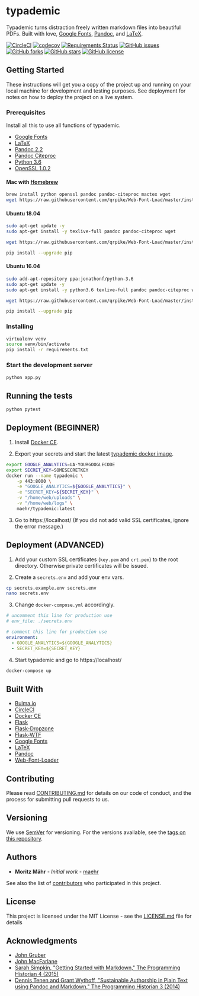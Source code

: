 # typademic

Typademic turns distraction freely written markdown files into beautiful PDFs. Built with love, [Google Fonts](https://fonts.google.com/), [Pandoc](http://pandoc.org/), and [LaTeX](https://www.latex-project.org/).

[![CircleCI](https://circleci.com/gh/maehr/typademic.svg?style=svg&circle-token=f7ea42d593cc8107242a9ebd489b025c4c33328f)](https://circleci.com/gh/maehr/typademic)
[![codecov](https://codecov.io/gh/maehr/typademic/branch/master/graph/badge.svg)](https://codecov.io/gh/maehr/typademic)
[![Requirements Status](https://requires.io/github/maehr/typademic/requirements.svg?branch=master)](https://requires.io/github/maehr/typademic/requirements/?branch=master)
[![GitHub issues](https://img.shields.io/github/issues/maehr/typademic.svg)](https://github.com/maehr/typademic/issues)
[![GitHub forks](https://img.shields.io/github/forks/maehr/typademic.svg)](https://github.com/maehr/typademic/network)
[![GitHub stars](https://img.shields.io/github/stars/maehr/typademic.svg)](https://github.com/maehr/typademic/stargazers)
[![GitHub license](https://img.shields.io/github/license/maehr/typademic.svg)](https://github.com/maehr/typademic/blob/master/LICENSE.md)

## Getting Started

These instructions will get you a copy of the project up and running on your local machine for development and testing purposes. See deployment for notes on how to deploy the project on a live system.

### Prerequisites

Install all this to use all functions of typademic.

- [Google Fonts](https://github.com/google/fonts)
- [LaTeX](https://www.latex-project.org/get/)
- [Pandoc 2.2](http://pandoc.org/installing.html)
- [Pandoc Citeproc](https://github.com/jgm/pandoc-citeproc)
- [Python 3.6](https://www.python.org/downloads/release/python-366/)
- [OpenSSL 1.0.2](https://www.openssl.org/source/)


#### Mac with [Homebrew](https://brew.sh/index_de)

```bash
brew install python openssl pandoc pandoc-citeproc mactex wget
wget https://raw.githubusercontent.com/qrpike/Web-Font-Load/master/install.sh | bash
```

#### Ubuntu 18.04

```bash
sudo apt-get update -y
sudo apt-get install -y texlive-full pandoc pandoc-citeproc wget

wget https://raw.githubusercontent.com/qrpike/Web-Font-Load/master/install.sh | bash

pip install --upgrade pip
```

#### Ubuntu 16.04

```bash
sudo add-apt-repository ppa:jonathonf/python-3.6
sudo apt-get update -y
sudo apt-get install -y python3.6 texlive-full pandoc pandoc-citeproc wget

wget https://raw.githubusercontent.com/qrpike/Web-Font-Load/master/install.sh | bash

pip install --upgrade pip
```

### Installing

```bash
virtualenv venv
source venv/bin/activate
pip install -r requirements.txt
```

### Start the development server

```bash
python app.py
```

## Running the tests

```bash
python pytest
```

## Deployment (BEGINNER)

1. Install [Docker CE](https://www.docker.com/community-edition).

2. Export your secrets and start the latest [typademic docker image](https://hub.docker.com/r/maehr/typademic/).

```bash
export GOOGLE_ANALYTICS=UA-YOURGOOGLECODE
export SECRET_KEY=SOMESECRETKEY
docker run --name typademic \
    -p 443:8000 \
    -e "GOOGLE_ANALYTICS=${GOOGLE_ANALYTICS}" \
    -e "SECRET_KEY=${SECRET_KEY}" \
    -v "/home/web/uploads" \
    -v "/home/web/logs" \
    maehr/typademic:latest
```

3. Go to https://localhost/ (If you did not add valid SSL certificates, ignore the error message.)

## Deployment (ADVANCED)

1. Add your custom SSL certificates (`key.pem` and `crt.pem`) to the root directory. Otherwise private certificates will be issued.

2. Create a `secrets.env` and add your env vars.

```bash
cp secrets.example.env secrets.env
nano secrets.env
```

3. Change `docker-compose.yml` accordingly.

```yaml
# uncomment this line for production use
# env_file: ./secrets.env

# comment this line for production use
environment:
  - GOOGLE_ANALYTICS=${GOOGLE_ANALYTICS}
  - SECRET_KEY=${SECRET_KEY}
```

4. Start typademic and go to https://localhost/

```bash
docker-compose up
```

## Built With

* [Bulma.io](https://bulma.io/)
* [CircleCI](https://circleci.com/)
* [Docker CE](https://www.docker.com/community-edition)
* [Flask](http://flask.pocoo.org/)
* [Flask-Dropzone](https://github.com/greyli/flask-dropzone)
* [Flask-WTF](https://flask-wtf.readthedocs.io/)
* [Google Fonts](https://fonts.google.com/)
* [LaTeX](https://www.latex-project.org/)
* [Pandoc](http://pandoc.org/)
* [Web-Font-Loader](https://github.com/qrpike/Web-Font-Load)

## Contributing

Please read [CONTRIBUTING.md](CONTRIBUTING.md) for details on our code of conduct, and the process for submitting pull requests to us.

## Versioning

We use [SemVer](http://semver.org/) for versioning. For the versions available, see the [tags on this repository](https://github.com/maehr/typademic/tags).

## Authors

* **Moritz Mähr** - *Initial work* - [maehr](https://github.com/maehr)

See also the list of [contributors](https://github.com/maehr/typademic/contributors) who participated in this project.

## License

This project is licensed under the MIT License - see the [LICENSE.md](LICENSE.md) file for details

## Acknowledgments

* [John Gruber](https://daringfireball.net/projects/markdown/)
* [John MacFarlane](http://johnmacfarlane.net/)
* [Sarah Simpkin, "Getting Started with Markdown," The Programming Historian 4 (2015)](https://programminghistorian.org/en/lessons/getting-started-with-markdown)
* [Dennis Tenen and Grant Wythoff, "Sustainable Authorship in Plain Text using Pandoc and Markdown," The Programming Historian 3 (2014)](https://programminghistorian.org/en/lessons/sustainable-authorship-in-plain-text-using-pandoc-and-markdown)
